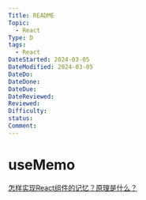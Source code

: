 ```yaml
---
Title: README
Topic:
  - React
Type: D
tags:
  - React
DateStarted: 2024-03-05
DateModified: 2024-03-05
DateDo: 
DateDone: 
DateDue: 
DateReviewed: 
Reviewed: 
Difficulty: 
status: 
Comment:
---
```

# useMemo
[怎样实现React组件的记忆？原理是什么？](https://github.com/haizlin/fe-interview/issues/755)